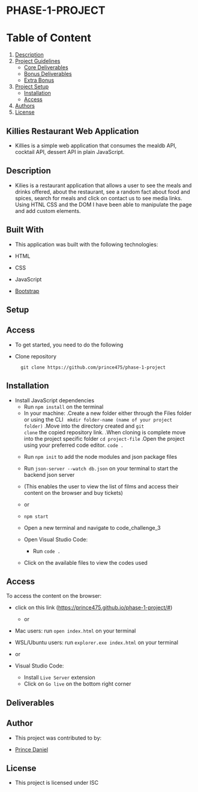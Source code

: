 # PHASE-1-PROJECT

# Table of Content
1. [Description](#description)
2. [Project Guidelines](#project-guidelines)
    - [Core Deliverables](#core-deliverables)
    - [Bonus Deliverables](#bonus-deliverables)
    - [Extra Bonus](#extra-bonus)
3. [Project Setup](#project-setup)
    - [Installation](#installations)
    - [Access](#access)
4. [Authors](#author)
5. [License](#license)

## Killies Restaurant Web Application 
- Killies is a simple web application that consumes the mealdb API, cocktail API, dessert API in plain JavaScript.

## Description
- Kilies is a restaurant application that allows a user to see the meals and drinks offered, about the restaurant, see a random fact about food and spices, search for meals and click on contact us to see media links.   
Using HTNL CSS and the DOM I have been able to manipulate the page and add custom elements.

## Built With
- This application was built with the following technologies:

- HTML
- CSS
- JavaScript
- [Bootstrap](https://getbootstrap.com)

## Setup

## Access
- To get started, you need to do the following

- Clone repository

        git clone https://github.com/prince475/phase-1-project

## Installation

- Install JavaScript dependencies
    * Run <code>npm install</code> on the terminal
    - In your machine:
        .Create a new folder either through the Files folder or using the CLI 
        <code> mkdir folder-name (name of your project folder)</code>
        .Move into the directory created and <code>git clone</code> the copied repository link.
        .When cloning is complete move into the project specific folder <code>cd project-file</code>
        .Open the project using your preferred code editor. <code>code .</code>
    * Run <code>npm init</code> to add the node modules and json package files
    * Run <code>json-server --watch db.json</code> on your terminal to start the backend json server
    * (This enables the user to view the list of films and access their content on the browser and buy tickets)

    * or
    
    * <code>npm start</code>
    * Open a new terminal and navigate to code_challenge_3 
    * Open Visual Studio Code:
        - Run <code>code .</code>
    * Click on the available files to view the codes used

        
    

## Access
To access the content on the browser:
* click on this link (https://prince475.github.io/phase-1-project/#)

   * or

* Mac users: run <code>open index.html</code> on your terminal
* WSL/Ubuntu users: run <code>explorer.exe index.html</code> on your terminal
* or 
* Visual Studio Code:
    - Install <code>Live Server</code> extension
    - Click on <code>Go live</code> on the bottom right corner
   

## Deliverables

## Author
- This project was contributed to by: 
* [Prince Daniel](https://github.com/prince475/phase-1-project)

## License
* This project is licensed under ISC

